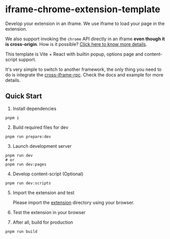 # iframe-chrome-extension-template

Develop your extension in an iframe. We use iframe to load your page in the extension.

We also support invoking the `chrome` API directly in an iframe **even though it is cross-origin**.
How is it possible? [Click here to know more details](https://github.com/IceOfSummer/cross-iframe-rpc).

This template is Vite + React with builtin popup, options page and content-script support.

It's very simple to switch to another framework, the only thing you need to do is integrate the [cross-iframe-rpc](https://github.com/IceOfSummer/cross-iframe-rpc).
Check the docs and example for more details.

## Quick Start

1. Install dependencies

```shell
pnpm i
```

2. Build required files for dev

```shell
pnpm run prepare:dev
```

3. Launch development server

```shell
pnpm run dev
# or
pnpm run dev:pages
```

4. Develop content-script (Optional)

```shell
pnpm run dev:scripts
```

5. Import the extension and test

    Please import the [extension](/extension) directory using your browser.

6. Test the extension in your browser

7. After all, build for production

```shell
pnpm run build
```
